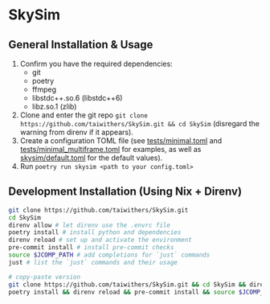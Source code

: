 # SkySim

## General Installation & Usage

1. Confirm you have the required dependencies:
    - git
    - poetry
    - ffmpeg
    - libstdc++.so.6 (libstdc++6)
    - libz.so.1 (zlib)
2. Clone and enter the git repo `git clone
   https://github.com/taiwithers/SkySim.git && cd SkySim` (disregard the
   warning from direnv if it appears).
3. Create a configuration TOML file (see
   [tests/minimal.toml](tests/minimal.toml) and
   [tests/minimal_multiframe.toml](tests/minimal_multiframe.toml) for examples,
   as well as [skysim/default.toml](skysim/default.toml) for the default
   values).
4. Run `poetry run skysim <path to your config.toml>`

## Development Installation (Using Nix + Direnv)

```bash
git clone https://github.com/taiwithers/SkySim.git
cd SkySim
direnv allow # let direnv use the .envrc file
poetry install # install python and dependencies
direnv reload # set up and activate the environment
pre-commit install # install pre-commit checks
source $JCOMP_PATH # add completions for `just` commands
just # list the `just` commands and their usage

# copy-paste version
git clone https://github.com/taiwithers/SkySim.git && cd SkySim && direnv allow
poetry install && direnv reload && pre-commit install && source $JCOMP_PATH
```

